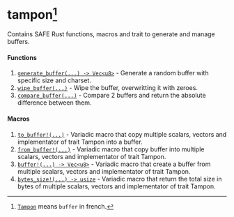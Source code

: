 # tampon[^1]
Contains SAFE Rust functions, macros and trait to generate and manage buffers.

#### Functions
1. [`generate_buffer(...) -> Vec<u8>`](https://docs.rs/tampon/1.0.0/tampon/fn.generate_buffer.html) - Generate a random buffer with specific size and charset.
2. [`wipe_buffer(...)`](https://docs.rs/tampon/1.0.0/tampon/fn.generate_buffer.html) - Wipe the buffer, overwritting it with zeroes.
3. [`compare_buffer(...)`](https://docs.rs/tampon/1.0.0/tampon/fn.generate_buffer.html) - Compare 2 buffers and return the absolute difference between them.

#### Macros
1. [`to_buffer!(...)`](https://docs.rs/tampon/1.0.0/tampon/fn.generate_buffer.html) - Variadic macro that copy multiple scalars, vectors and implementator of trait Tampon into a buffer.
2. [`from_buffer!(...)`](https://docs.rs/tampon/1.0.0/tampon/fn.generate_buffer.html) - Variadic macro that copy buffer into multiple scalars, vectors and implementator of trait Tampon.
3. [`buffer!(...) -> Vec<u8>`](https://docs.rs/tampon/1.0.0/tampon/fn.generate_buffer.html) - Variadic macro that create a buffer from multiple scalars, vectors and implementator of trait Tampon.
4. [`bytes_size!(...) -> usize`](https://docs.rs/tampon/1.0.0/tampon/fn.generate_buffer.html) - Variadic macro that return the total size in bytes of multiple scalars, vectors and implementator of trait Tampon.

[^1]: [`Tampon`](https://www.google.com/search?q=memory+buffer+in+french) means `buffer` in french.